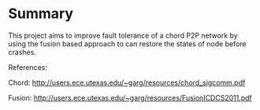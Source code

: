 # Summary

This project aims to improve fault tolerance of a chord P2P network by using the fusion based approach to can restore the states of node before crashes.

References:

Chord: http://users.ece.utexas.edu/~garg/resources/chord_sigcomm.pdf

Fusion: http://users.ece.utexas.edu/~garg/resources/FusionICDCS2011.pdf
